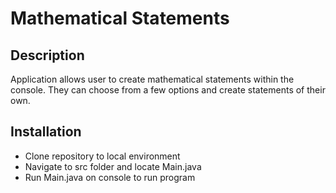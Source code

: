 # Mathematical Statements

## Description

Application allows user to create
mathematical statements within the console.
They can choose from a few options and create
statements of their own.

## Installation

- Clone repository to local environment
- Navigate to src folder and locate Main.java
- Run Main.java on console to run program
